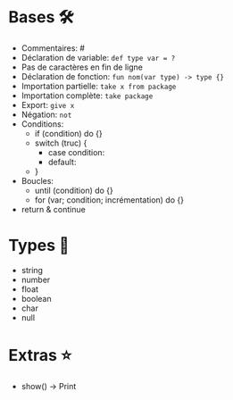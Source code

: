 # Bases 🛠
- Commentaires: #
- Déclaration de variable: `def type var = ?`
- Pas de caractères en fin de ligne
- Déclaration de fonction: `fun nom(var type) -> type {}`  
- Importation partielle: `take x from package`
- Importation complète: `take package`
- Export: `give x`
- Négation: `not`
- Conditions:
    - if (condition) do {} 
    - switch (truc) {
        - case condition:
        - default: 
    - }
- Boucles:
    - until (condition) do {}
    - for (var; condition; incrémentation) do {}
- return & continue


# Types 📝
- string
- number
- float
- boolean
- char
- null

# Extras ⭐
- show() -> Print
